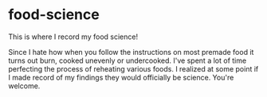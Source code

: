 # food-science
This is where I record my food science!

Since I hate how when you follow the instructions on most premade food it turns out burn, cooked unevenly or undercooked. I've spent a lot of time perfecting the process of reheating various foods. I realized at some point if I made record of my findings they would officially be science. You're welcome.

